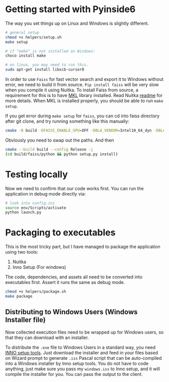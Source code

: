 # Getting started with Pyinside6

The way you set things up on Linux and Windows is slightly different.

```bash
# general setup
chmod +x helpers/setup.sh
make setup

# if "make" is not installed on Windows:
choco install make

# on linux, you may need to run this.
sudo apt-get install libxcb-cursor0
```

In order to use `Faiss` for fast vector search and export it to Windows without error, we need to build it from source. `Pip install faiss` will be very slow when you compile it using Nuitka. To install Faiss from source, a requirement for this is to have [MKL](https://www.intel.com/content/www/us/en/developer/tools/oneapi/base-toolkit-download.html?operatingsystem=windows&windows-install-type=online) library installed. Read Nuitka [readme](https://github.com/facebookresearch/faiss/blob/main/INSTALL.md) for more details. When MKL is installed properly, you should be able to run `make setup`.


If you get error during `make setup` for `faiss`, you can cd into faiss directory after git clone, and try running something like this manually:

```bash 
cmake -B build -DFAISS_ENABLE_GPU=OFF -DBLA_VENDOR=Intel10_64_dyn -DBLAS_LIBRARIES="C:\Program Files (x86)\Intel\oneAPI\mkl\2024.2\lib\mkl_intel_lp64.lib;C:\Program Files (x86)\Intel\oneAPI\mkl\2024.2\lib\mkl_sequential.lib;C:\Program Files (x86)\Intel\oneAPI\mkl\2024.2\lib\mkl_core.lib" -DLAPACK_LIBRARIES="C:\Program Files (x86)\Intel\oneAPI\mkl\2024.2\lib\mkl_intel_lp64.lib;C:\Program Files (x86)\Intel\oneAPI\mkl\2024.2\lib\mkl_sequential.lib;C:\Program Files (x86)\Intel\oneAPI\mkl\2024.2\lib\mkl_core.lib" -DPython_EXECUTABLE="C:\Users\choph\photomatcher\env\Scripts\python3.exe" .
```

Obviously you need to swap out the paths. And then

```bash
cmake --build build --config Release -j
(cd build/faiss/python && python setup.py install)
```

# Testing locally

Now we need to confirm that our code works first. You can run the application in debug mode directly via:

```bash
# look into config.ini 
source env/Scripts/activate
python launch.py
```

# Packaging to executables

This is the most tricky part, but I have managed to package the application using two tools:

1. Nuitka
2. Inno Setup (For windows)

The code, dependencies, and assets all need to be converted into executables first. Assert it runs the same as debug mode.

```bash
chmod +x helpers/package.sh
make package
```

## Distributing to Windows Users (Windows Installer file)

Now collected execution files need to be wrapped up for Windows users, so that they can download with an installer.

To distribute the `.exe` file to Windows Users in a standard way, you need [INNO setup tools](https://jrsoftware.org/isdl.php). Just download the installer and feed in your files based on Wizard prompt to generate `.iss` Pascal script that can be auto-compiled into a Windows installer by Inno setup tools. You do not have to code anything, just make sure you pass my `windows.iss` to Inno setup, and it will compile the installer for you. You can pass the output to the client. 


